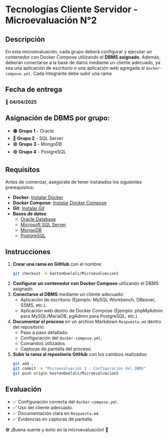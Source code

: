 # Tecnologías Cliente Servidor - Microevaluación N°2

## Descripción
En esta microevaluación, cada grupo deberá configurar y ejecutar un contenedor con Docker Compose utilizando el **DBMS asignado**. Además, deberán conectarse a la base de datos mediante un cliente adecuado, ya sea una aplicación de escritorio o una aplicación web agregada al `docker-compose.yml`. Cada integrante debe subir una rama

## Fecha de entrega
📅 **04/04/2025**

## Asignación de DBMS por grupo:
- 🟠 **Grupo 1** - Oracle
- 🔵 **Grupo 2** - SQL Server
- 🟢 **Grupo 3** - MongoDB
- 🟣 **Grupo 4** - PostgreSQL

## Requisitos
Antes de comenzar, asegúrate de tener instalados los siguientes prerequisitos:

- **Docker**: [Instalar Docker](https://docs.docker.com/get-docker/)
- **Docker Compose**: [Instalar Docker Compose](https://docs.docker.com/compose/install/)
- **Git**: [Instalar Git](https://git-scm.com/downloads)
- **Bases de datos**:
  - [Oracle Database](https://www.oracle.com/database/technologies/)  
  - [Microsoft SQL Server](https://www.microsoft.com/en-us/sql-server)  
  - [MongoDB](https://www.mongodb.com/try/download/community)  
  - [PostgreSQL](https://www.postgresql.org/download/)  

## Instrucciones
1. **Crear una rama en GitHub** con el nombre:
   ```sh
   git checkout -b GastonQuelali/Microevaluacion2
   ```
2. **Configurar un contenedor con Docker Compose** utilizando el DBMS asignado.
3. **Conectarse al DBMS** mediante un cliente adecuado:
   - Aplicación de escritorio (Ejemplo: MySQL Workbench, DBeaver, SSMS, etc.).
   - Aplicación web dentro de Docker Compose (Ejemplo: phpMyAdmin para MySQL/MariaDB, pgAdmin para PostgreSQL, etc.).
4. **Documentar el proceso** en un archivo Markdown `Respuesta.md` dentro del repositorio:
   - Paso a paso detallado.
   - Configuración del `docker-compose.yml`.
   - Comandos utilizados.
   - Capturas de pantalla del proceso.
5. **Subir la rama al repositorio GitHub** con los cambios realizados:
   ```sh
   git add .
   git commit -m "Microevaluación 2 - Configuración del DBMS"
   git push origin GastonQuelali/Microevaluacion2
   ```

## Evaluación
- ✅ Configuración correcta del `docker-compose.yml`.
- ✅ Uso del cliente adecuado.
- ✅ Documentación clara en `Respuesta.md`.
- ✅ Evidencias en capturas de pantalla.

🛠 ¡Buena suerte y éxito en la microevaluación! 🚀